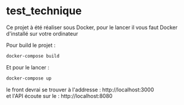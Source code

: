 # test_technique

Ce projet à été réaliser sous Docker, pour le lancer il vous faut Docker d'installé sur votre ordinateur

Pour build le projet :
```sh
docker-compose build
```

Et pour le lancer :

```sh
docker-compose up
```

le front devrai se trouver à l'addresse : http://localhost:3000<br />
et l'API écoute sur le : http://localhost:8080
